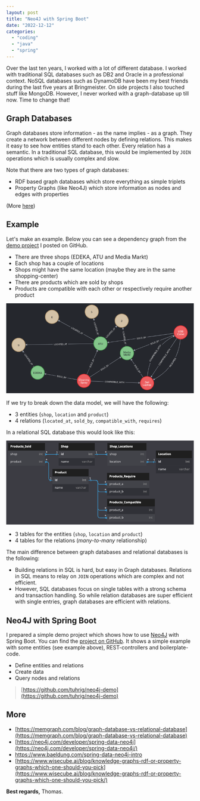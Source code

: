 ```yaml
---
layout: post
title: "Neo4J with Spring Boot"
date: "2022-12-12"
categories: 
  - "coding"
  - "java"
  - "spring"
---
```


Over the last ten years, I worked with a lot of different database.
I worked with traditional SQL databases such as DB2 and Oracle in a professional context.
NoSQL databases such as DynamoDB have been my best friends during the last five years at Bringmeister. 
On side projects I also touched stuff like MongoDB. 
However, I never worked with a graph-database up till now. 
Time to change that!

## Graph Databases

Graph databases store information - as the name implies - as a graph.
They create a network between different nodes by defining relations.
This makes it easy to see how entities stand to each other.
Every relation has a semantic.
In a traditional SQL database, this would be implemented by `JOIN` operations which is usually complex and slow.

Note that there are two types of graph databases:

- RDF based graph databases which store everything as simple triplets
- Property Graphs (like Neo4J) which store information as nodes and edges with properties

(More [here](https://www.wisecube.ai/blog/knowledge-graphs-rdf-or-property-graphs-which-one-should-you-pick/))

## Example

Let's make an example. 
Below you can see a dependency graph from the [demo project](https://github.com/tuhrig/neo4j-demo) I posted on GitHub.

- There are three shops (EDEKA, ATU and Media Markt)
- Each shop has a couple of locations
- Shops might have the same location (maybe they are in the same shopping-center)
- There are products which are sold by shops
- Products are compatible with each other or respectively require another product

![](/images/2022/12/neo4j-graph.png)

If we try to break down the data model, we will have the following:

- 3 entities (`shop`, `location` and `product`)
- 4 relations (`located_at`, `sold_by`, `compatible_with`, `requires`)

In a relational SQL database this would look like this:

![](/images/2022/12/neo4j-as-sql.png)

- 3 tables for the entities (`shop`, `location` and `product`)
- 4 tables for the relations (_many-to-many_ relationship)

The main difference between graph databases and relational databases is the following:

- Building relations in SQL is hard, but easy in Graph databases.
Relations in SQL means to relay on `JOIN` operations which are complex and not efficient.
- However, SQL databases focus on single tables with a strong schema and transaction handling.
So while relation databases are super efficient with single entries, graph databases are efficient with relations.

## Neo4J with Spring Boot

I prepared a simple demo project which shows how to use [Neo4J](https://neo4j.com/) with Spring Boot.
You can find the [project on GitHub](https://github.com/tuhrig/neo4j-demo).
It shows a simple example with some entities (see example above), REST-controllers and boilerplate-code.

- Define entities and relations
- Create data
- Query nodes and relations 

> [https://github.com/tuhrig/neo4j-demo](https://github.com/tuhrig/neo4j-demo)

## More

- [https://memgraph.com/blog/graph-database-vs-relational-database](https://memgraph.com/blog/graph-database-vs-relational-database)
- [https://neo4j.com/developer/spring-data-neo4j](https://neo4j.com/developer/spring-data-neo4j/)
- [https://www.baeldung.com/spring-data-neo4j-intro ](https://www.baeldung.com/spring-data-neo4j-intro)
- [https://www.wisecube.ai/blog/knowledge-graphs-rdf-or-property-graphs-which-one-should-you-pick](https://www.wisecube.ai/blog/knowledge-graphs-rdf-or-property-graphs-which-one-should-you-pick/) 

**Best regards,** Thomas.
